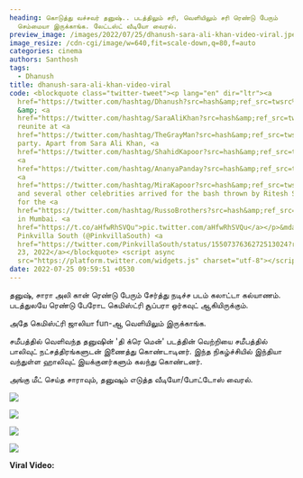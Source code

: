 ```yaml
---
heading: கொடுத்து வச்சவர் தனுஷ்.. படத்திலும் சரி, வெளியிலும் சரி ரெண்டு பேரும்
  செம்மையா இருக்காங்க. லேட்டஸ்ட் வீடியோ வைரல்.
preview_image: /images/2022/07/25/dhanush-sara-ali-khan-video-viral.jpeg
image_resize: /cdn-cgi/image/w=640,fit=scale-down,q=80,f=auto
categories: cinema
authors: Santhosh
tags:
  - Dhanush
title: dhanush-sara-ali-khan-video-viral
code: <blockquote class="twitter-tweet"><p lang="en" dir="ltr"><a
  href="https://twitter.com/hashtag/Dhanush?src=hash&amp;ref_src=twsrc%5Etfw">#Dhanush</a>
  &amp; <a
  href="https://twitter.com/hashtag/SaraAliKhan?src=hash&amp;ref_src=twsrc%5Etfw">#SaraAliKhan</a>
  reunite at <a
  href="https://twitter.com/hashtag/TheGrayMan?src=hash&amp;ref_src=twsrc%5Etfw">#TheGrayMan</a>’s
  party. Apart from Sara Ali Khan, <a
  href="https://twitter.com/hashtag/ShahidKapoor?src=hash&amp;ref_src=twsrc%5Etfw">#ShahidKapoor</a>,
  <a
  href="https://twitter.com/hashtag/AnanyaPanday?src=hash&amp;ref_src=twsrc%5Etfw">#AnanyaPanday</a>,
  <a
  href="https://twitter.com/hashtag/MiraKapoor?src=hash&amp;ref_src=twsrc%5Etfw">#MiraKapoor</a>
  and several other celebrities arrived for the bash thrown by Ritesh Sidhwani
  for the <a
  href="https://twitter.com/hashtag/RussoBrothers?src=hash&amp;ref_src=twsrc%5Etfw">#RussoBrothers</a>
  in Mumbai. <a
  href="https://t.co/aHfwRhSVQu">pic.twitter.com/aHfwRhSVQu</a></p>&mdash;
  Pinkvilla South (@PinkvillaSouth) <a
  href="https://twitter.com/PinkvillaSouth/status/1550737636272513024?ref_src=twsrc%5Etfw">July
  23, 2022</a></blockquote> <script async
  src="https://platform.twitter.com/widgets.js" charset="utf-8"></script>
date: 2022-07-25 09:59:51 +0530
---
```

தனுஷ், சாரா அலி கான் ரெண்டு பேரும் சேர்த்து நடிச்ச படம் கலாட்டா கல்யாணம். படத்துலயே ரெண்டு பேரோட கெமிஸ்ட்ரி சூப்பரா ஒர்கவுட் ஆகியிருக்கும்.

அதே கெமிஸ்ட்ரி ஜாலியா fun-ஆ வெளியிலும் இருக்காங்க.

சமீபத்தில் வெளிவந்த தனுஷின் 'தி க்ரெ மென்' படத்தின் வெற்றியை சமீபத்தில் பாலிவுட் நட்சத்திரங்களுடன் இணைத்து கொண்டாடினர். இந்த நிகழ்ச்சியில் இந்தியா வந்துள்ள ஹாலிவுட் இயக்குனர்களும் கலந்து கொண்டனர்.

அங்கு மீட் செய்த சாராவும், தனுஷும் எடுத்த வீடியோ/போட்டோஸ் வைரல்.  

![](/images/2022/07/25/dhanush-sara-latest-photoshoot-3.jpeg)

![](/images/2022/07/25/dhanush-sara-latest-photoshoot-2.jpeg)

![](/images/2022/07/25/dhanush-sara-latest-photoshoot-1.jpeg)

![](/images/2022/07/25/dhanush-sara-latest-photoshoot.jpeg)

**Viral Video:**